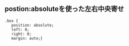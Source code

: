 ## postion:absoluteを使った左右中央寄せ
~~~
.box {
   position: absolute;
   left: 0;
   right: 0;
   margin: auto;}
~~~
